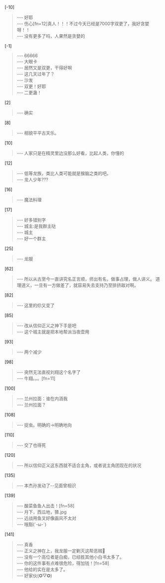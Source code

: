 
[-10] 
>--- 好耶<br>
>--- 伤心[fn=12]真人！！！不过今天已经是7000字双更了，我好贪婪呀！！<br>
>--- 没有更多了吗，人果然是贪婪的<br>

[-1] 
>--- 66666<br>
>--- 大眼卡<br>
>--- 居然又是双更，干得好啊<br>
>--- 这几天过年了？<br>
>--- 沙发<br>
>--- 双更！好耶<br>
>--- 二更蛊！<br>

[2] 
>--- 确实<br>

[8] 
>--- 相貌平平古天乐。<br>

[10] 
>--- 人家只是在精灵里边没那么好看，比起人类，你懂的<br>

[12] 
>--- 低等龙族，类比人类可能就是猴脑之类的吧。<br>
>--- 龙人少年???<br>

[16] 
>--- 魔法料理<br>

[17] 
>--- 好多错别字<br>
>--- 城主:是我群主哒<br>
>--- 城主<br>
>--- 好一个群主<br>

[25] 
>--- 龙服<br>

[62] 
>--- 所以从古至今一直讲究名正言顺，师出有名，做事占理，做人讲义。 道理道义，一旦有一方做差了，就容易失去支持乃至排挤敌对啊。<br>

[82] 
>--- 这里的伱又变了<br>

[85] 
>--- 改从信仰正义之神下手是吧<br>
>--- 这个城主就是把本地帮派当夜壶用<br>

[93] 
>--- 两个减少<br>

[98] 
>--- 突然无法直视刘翔这个名字了<br>
>--- 牛翔。。。[fn=11]<br>

[100] 
>--- 兰州拉面：谁在内涵我<br>
>--- 兰州拉面？<br>

[108] 
>--- 捉虫。明确的→明确地向<br>

[110] 
>--- 交了也得死<br>

[120] 
>--- 所以信仰正义这东西就不适合主角，或者说主角团现在的状况<br>

[135] 
>--- 本杰孙发动了--见面曾相识<br>

[139] 
>--- 酸菜鱼鱼人出击！[fn=58]<br>
>--- 月下，西瓜地，猹.jpg<br>
>--- 近战用鱼叉好像画风不太对<br>
>--- 哦豁(´-ω-`)<br>

[141] 
>--- 真香<br>
>--- 正义之神在上，我龙服一定剿灭这帮恶贼👊<br>
>--- 没有一个高位者是白痴，已经胜其他小白书太多了。<br>
>--- 你的这件事有点难很危险，得加钱！[fn=58]<br>
>--- 他给的实在是太多了。<br>
>--- 好家伙(✪▽✪)<br>
